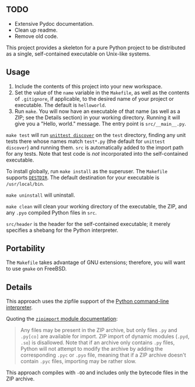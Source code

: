 TODO
----
 - Extensive Pydoc documentation.
 - Clean up readme.
 - Remove old code.

This project provides a skeleton for a pure Python project to be
distributed as a single, self-contained executable on Unix-like systems.

Usage
-----
1. Include the contents of this project into your new workspace.
2. Set the value of the `name` variable in the `Makefile`, as well as
   the contents of `.gitignore`, if applicable, to the desired name of
   your project or executable.  The default is `helloworld`.
3. Run `make`.  You will now have an executable of that name (as well as
   a ZIP; see the Details section) in your working directory.  Running
   it will give you a "Hello, world." message.  The entry point is
   `src/__main__.py`.

`make test` will run [`unittest discover`][1] on the `test` directory,
finding any unit tests there whose names match `test*.py` (the default
for `unittest discover`) and running them.  `src` is automatically added
to the import path for any tests.  Note that test code is _not_
incorporated into the self-contained executable.

To install globally, run `make install` as the superuser.  The
`Makefile` supports [`DESTDIR`][2].  The default destination for your
executable is `/usr/local/bin`.

`make uninstall` will uninstall.

`make clean` will clean your working directory of the executable, the
ZIP, and any `.pyo` compiled Python files in `src`.

`src/header` is the header for the self-contained executable; it merely
specifies a shebang for the Python interpreter.

Portability
-----------
The `Makefile` takes advantage of GNU extensions; therefore, you will
want to use `gmake` on FreeBSD.

Details
-------
This approach uses the zipfile support of the [Python command-line
interpreter][3].

Quoting the [`zipimport` module documentation][4]:
> Any files may be present in the ZIP archive, but only files `.py` and
> `.py[co]` are available for import. ZIP import of dynamic modules
> (`.pyd`, `.so`) is disallowed. Note that if an archive only contains
> `.py` files, Python will not attempt to modify the archive by adding
> the corresponding `.pyc` or `.pyo` file, meaning that if a ZIP archive
> doesn't contain `.pyc` files, importing may be rather slow.

This approach compiles with `-OO` and includes only the bytecode files
in the ZIP archive.

[1]: https://docs.python.org/3/library/unittest.html#test-discovery
[2]: https://www.gnu.org/prep/standards/html_node/DESTDIR.html#DESTDIR
[3]: https://docs.python.org/3/using/cmdline.html
[4]: https://docs.python.org/3/library/zipimport.html
